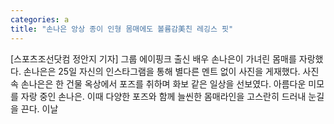```yaml
---
categories: a
title: "손나은 앙상 종이 인형 몸매에도 볼륨감美친 레깅스 핏"
---
```

[스포츠조선닷컴 정안지 기자] 그룹 에이핑크 출신 배우 손나은이 가녀린 몸매를 자랑했다. 손나은은 25일 자신의 인스타그램을 통해 별다른 멘트 없이 사진을 게재했다. 사진 속 손나은은 한 건물 옥상에서 포즈를 취하며 화보 같은 일상을 선보였다. 아름다운 미모를 자랑 중인 손나은. 이때 다양한 포즈와 함께 늘씬한 몸매라인을 고스란히 드러내 눈길을 끈다. 이날